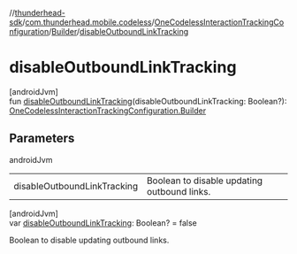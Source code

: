 //[thunderhead-sdk](../../../../index.md)/[com.thunderhead.mobile.codeless](../../index.md)/[OneCodelessInteractionTrackingConfiguration](../index.md)/[Builder](index.md)/[disableOutboundLinkTracking](disable-outbound-link-tracking.md)

# disableOutboundLinkTracking

[androidJvm]\
fun [disableOutboundLinkTracking](disable-outbound-link-tracking.md)(disableOutboundLinkTracking: Boolean?): [OneCodelessInteractionTrackingConfiguration.Builder](index.md)

## Parameters

androidJvm

| | |
|---|---|
| disableOutboundLinkTracking | Boolean to disable updating outbound links. |

[androidJvm]\
var [disableOutboundLinkTracking](disable-outbound-link-tracking.md): Boolean? = false

Boolean to disable updating outbound links.
